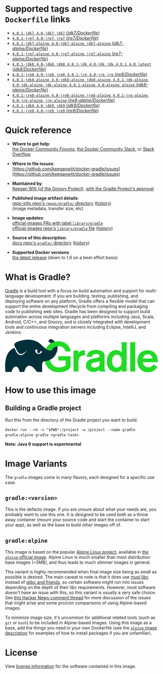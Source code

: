 <!--

********************************************************************************

WARNING:

    DO NOT EDIT "gradle/README.md"

    IT IS AUTO-GENERATED

    (from the other files in "gradle/" combined with a set of templates)

********************************************************************************

-->

# Supported tags and respective `Dockerfile` links

-	[`4.0.1-jdk7`, `4.0-jdk7`, `jdk7` (*jdk7/Dockerfile*)](https://github.com/keeganwitt/docker-gradle/blob/2ec2b3d1208cf8a54f3ecae900e927e8a1d4a6b7/jdk7/Dockerfile)
-	[`4.0.1-jre7`, `4.0-jre7`, `jre7` (*jre7/Dockerfile*)](https://github.com/keeganwitt/docker-gradle/blob/2ec2b3d1208cf8a54f3ecae900e927e8a1d4a6b7/jre7/Dockerfile)
-	[`4.0.1-jdk7-alpine`, `4.0-jdk7-alpine`, `jdk7-alpine` (*jdk7-alpine/Dockerfile*)](https://github.com/keeganwitt/docker-gradle/blob/2ec2b3d1208cf8a54f3ecae900e927e8a1d4a6b7/jdk7-alpine/Dockerfile)
-	[`4.0.1-jre7-alpine`, `4.0-jre7-alpine`, `jre7-alpine` (*jre7-alpine/Dockerfile*)](https://github.com/keeganwitt/docker-gradle/blob/2ec2b3d1208cf8a54f3ecae900e927e8a1d4a6b7/jre7-alpine/Dockerfile)
-	[`4.0.1-jdk8`, `4.0-jdk8`, `jdk8`, `4.0.1-jdk`, `4.0-jdk`, `jdk`, `4.0.1`, `4.0`, `latest` (*jdk8/Dockerfile*)](https://github.com/keeganwitt/docker-gradle/blob/2ec2b3d1208cf8a54f3ecae900e927e8a1d4a6b7/jdk8/Dockerfile)
-	[`4.0.1-jre8`, `4.0-jre8`, `jre8`, `4.0.1-jre`, `4.0-jre`, `jre` (*jre8/Dockerfile*)](https://github.com/keeganwitt/docker-gradle/blob/2ec2b3d1208cf8a54f3ecae900e927e8a1d4a6b7/jre8/Dockerfile)
-	[`4.0.1-jdk8-alpine`, `4.0-jdk8-alpine`, `jdk8-alpine`, `4.0.1-jdk-alpine`, `4.0-jdk-alpine`, `jdk-alpine`, `4.0.1-alpine`, `4.0-alpine`, `alpine` (*jdk8-alpine/Dockerfile*)](https://github.com/keeganwitt/docker-gradle/blob/2ec2b3d1208cf8a54f3ecae900e927e8a1d4a6b7/jdk8-alpine/Dockerfile)
-	[`4.0.1-jre8-alpine`, `4.0-jre8-alpine`, `jre8-alpine`, `4.0.1-jre-alpine`, `4.0-jre-alpine`, `jre-alpine` (*jre8-alpine/Dockerfile*)](https://github.com/keeganwitt/docker-gradle/blob/2ec2b3d1208cf8a54f3ecae900e927e8a1d4a6b7/jre8-alpine/Dockerfile)
-	[`4.0.1-jdk9`, `4.0-jdk9`, `jdk9` (*jdk9/Dockerfile*)](https://github.com/keeganwitt/docker-gradle/blob/2ec2b3d1208cf8a54f3ecae900e927e8a1d4a6b7/jdk9/Dockerfile)
-	[`4.0.1-jre9`, `4.0-jre9`, `jre9` (*jre9/Dockerfile*)](https://github.com/keeganwitt/docker-gradle/blob/2ec2b3d1208cf8a54f3ecae900e927e8a1d4a6b7/jre9/Dockerfile)

# Quick reference

-	**Where to get help**:  
	[the Docker Community Forums](https://forums.docker.com/), [the Docker Community Slack](https://blog.docker.com/2016/11/introducing-docker-community-directory-docker-community-slack/), or [Stack Overflow](https://stackoverflow.com/search?tab=newest&q=docker)

-	**Where to file issues**:  
	[https://github.com/keeganwitt/docker-gradle/issues](https://github.com/keeganwitt/docker-gradle/issues)

-	**Maintained by**:  
	[Keegan Witt (of the Groovy Project)](https://github.com/keeganwitt/docker-gradle), [with the Gradle Project's approval](https://discuss.gradle.org/t/official-docker-images/21159/8)

-	**Published image artifact details**:  
	[repo-info repo's `repos/gradle/` directory](https://github.com/docker-library/repo-info/blob/master/repos/gradle) ([history](https://github.com/docker-library/repo-info/commits/master/repos/gradle))  
	(image metadata, transfer size, etc)

-	**Image updates**:  
	[official-images PRs with label `library/gradle`](https://github.com/docker-library/official-images/pulls?q=label%3Alibrary%2Fgradle)  
	[official-images repo's `library/gradle` file](https://github.com/docker-library/official-images/blob/master/library/gradle) ([history](https://github.com/docker-library/official-images/commits/master/library/gradle))

-	**Source of this description**:  
	[docs repo's `gradle/` directory](https://github.com/docker-library/docs/tree/master/gradle) ([history](https://github.com/docker-library/docs/commits/master/gradle))

-	**Supported Docker versions**:  
	[the latest release](https://github.com/docker/docker/releases/latest) (down to 1.6 on a best-effort basis)

# What is Gradle?

[Gradle](https://gradle.org/) is a build tool with a focus on build automation and support for multi-language development. If you are building, testing, publishing, and deploying software on any platform, Gradle offers a flexible model that can support the entire development lifecycle from compiling and packaging code to publishing web sites. Gradle has been designed to support build automation across multiple languages and platforms including Java, Scala, Android, C/C++, and Groovy, and is closely integrated with development tools and continuous integration servers including Eclipse, IntelliJ, and Jenkins.

![logo](https://raw.githubusercontent.com/docker-library/docs/c3d3ca6beed000f9ba6eabc98f3399158f520256/gradle/logo.png)

# How to use this image

## Building a Gradle project

Run this from the directory of the Gradle project you want to build.

`docker run --rm -v "$PWD":/project -w /project --name gradle gradle:alpine gradle <gradle-task>`

**Note: Java 9 support is experimental**

# Image Variants

The `gradle` images come in many flavors, each designed for a specific use case.

## `gradle:<version>`

This is the defacto image. If you are unsure about what your needs are, you probably want to use this one. It is designed to be used both as a throw away container (mount your source code and start the container to start your app), as well as the base to build other images off of.

## `gradle:alpine`

This image is based on the popular [Alpine Linux project](http://alpinelinux.org), available in [the `alpine` official image](https://hub.docker.com/_/alpine). Alpine Linux is much smaller than most distribution base images (~5MB), and thus leads to much slimmer images in general.

This variant is highly recommended when final image size being as small as possible is desired. The main caveat to note is that it does use [musl libc](http://www.musl-libc.org) instead of [glibc and friends](http://www.etalabs.net/compare_libcs.html), so certain software might run into issues depending on the depth of their libc requirements. However, most software doesn't have an issue with this, so this variant is usually a very safe choice. See [this Hacker News comment thread](https://news.ycombinator.com/item?id=10782897) for more discussion of the issues that might arise and some pro/con comparisons of using Alpine-based images.

To minimize image size, it's uncommon for additional related tools (such as `git` or `bash`) to be included in Alpine-based images. Using this image as a base, add the things you need in your own Dockerfile (see the [`alpine` image description](https://hub.docker.com/_/alpine/) for examples of how to install packages if you are unfamiliar).

# License

View [license information](https://gradle.org/license/) for the software contained in this image.
